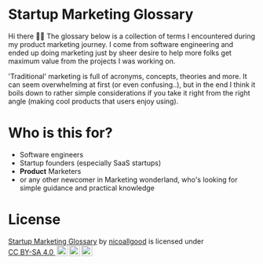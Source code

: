 # Startup Marketing Glossary
Hi there 👋🏻 The glossary below is a collection of terms I encountered during my product marketing journey. I come from software engineering and ended up doing marketing just by sheer desire to help more folks get maximum value from the projects I was working on.

'Traditional' marketing is full of acronyms, concepts, theories and more. It can seem overwhelming at first (or even confusing..), but in the end I think it boils down to rather simple considerations if you take it right from the right angle (making cool products that users enjoy using).

# Who is this for?
- Software engineers
- Startup founders (especially SaaS startups)
- **Product** Marketers
- or any other newcomer in Marketing wonderland, who's looking for simple guidance and practical knowledge

# License
<a href="https://github.com/nicoallgood/startup-marketing-glossary">Startup Marketing Glossary</a> by <a rel="cc:attributionURL dct:creator" property="cc:attributionName" href="https://x.com/nicoallgood">nicoallgood</a> is licensed under <a href="http://creativecommons.org/licenses/by-sa/4.0/?ref=chooser-v1" target="_blank" rel="license noopener noreferrer" style="display:inline-block;">CC BY-SA 4.0 <img style="height:22px!important;margin-left:3px;vertical-align:text-bottom;" src="https://mirrors.creativecommons.org/presskit/icons/cc.svg?ref=chooser-v1"><img style="height:22px!important;margin-left:3px;vertical-align:text-bottom;" src="https://mirrors.creativecommons.org/presskit/icons/by.svg?ref=chooser-v1"><img style="height:22px!important;margin-left:3px;vertical-align:text-bottom;" src="https://mirrors.creativecommons.org/presskit/icons/sa.svg?ref=chooser-v1"></a>
